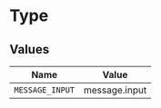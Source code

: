 # Type


## Values

| Name            | Value           |
| --------------- | --------------- |
| `MESSAGE_INPUT` | message.input   |